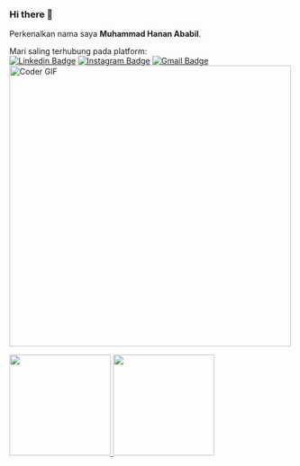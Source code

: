 ### Hi there 👋

Perkenalkan nama saya **Muhammad Hanan Ababil**.

Mari saling terhubung pada platform: <br>
[![Linkedin Badge](https://img.shields.io/badge/-MuhammadHananAbabil-blue?style=flat-square&logo=Linkedin&logoColor=white&link=https://www.linkedin.com/in/muhammad-hanan-ababil-638674231/)](https://www.linkedin.com/in/muhammad-hanan-ababil-638674231/)
[![Instagram Badge](https://img.shields.io/badge/-Mhmmd_Hanan-purple?style=flat-square&logo=instagram&logoColor=white&link=https://www.instagram.com/mhmmd_hanan/)](https://www.instagram.com/mfajaraditya01/)
[![Gmail Badge](https://img.shields.io/badge/-hananababil07@gmail.com-c14438?style=flat-square&logo=Gmail&logoColor=white&link=mailto:hananababil07@gmail.com)](mailto:mfajaraditya13@gmail.com)
<br>
    <img src="https://camo.githubusercontent.com/4a1373646ed18da95a6d86d4131e0f4ead0236fd/68747470733a2f2f6d656469612e67697068792e636f6d2f6d656469612f38333648694a633770677a7938694e58436e2f67697068792e676966" alt="Coder GIF" width="500">

<p align="left">
<a href="https://github.com/Hanan07-sys">
  <img height="180em" src="https://github-readme-stats-eight-theta.vercel.app/api?username=Hanan07-sys&show_icons=true&theme=algolia&include_all_commits=true&count_private=true"/>
  <img height="180em" src="https://github-readme-stats-eight-theta.vercel.app/api/top-langs/?username=Hanan07-sys&layout=compact&langs_count=100&theme=algolia"/>
</a>
</p>
